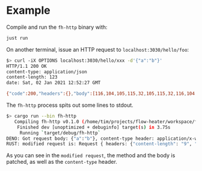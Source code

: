 # Example
Compile and run the `fh-http` binary with:

```bash
just run
```

On another terminal, issue an HTTP request to `localhost:3030/hello/foo`:

```bash
$> curl -iX OPTIONS localhost:3030/hello/xxx -d'{"a":"b"}'
HTTP/1.1 200 OK
content-type: application/json
content-length: 123
date: Sat, 02 Jan 2021 12:52:27 GMT

{"code":200,"headers":{},"body":[116,104,105,115,32,105,115,32,116,104,101,32,112,97,116,99,104,101,100,32,98,111,100,121]}
```

The `fh-http` process spits out some lines to stdout.
```bash
$> cargo run --bin fh-http
   Compiling fh-http v0.1.0 (/home/tim/projects/flow-heater/workspace/fh-http)
    Finished dev [unoptimized + debuginfo] target(s) in 3.75s
     Running `target/debug/fh-http`
DENO: Got request body: {"a":"b"}, content-type header: application/x-www-form-urlencoded, method: OPTIONS
RUST: modified request is: Request { headers: {"content-length": "9", "user-agent": "curl/7.58.0", "accept": "*/*", "content-type": "application/json", "host": "localhost:3030"}, body: "this is the patched body", method: "POST", path: "/hello/xxx", query: "" }
```

As you can see in the `modified request`, the method and the body is patched, as well as the `content-type` header.

